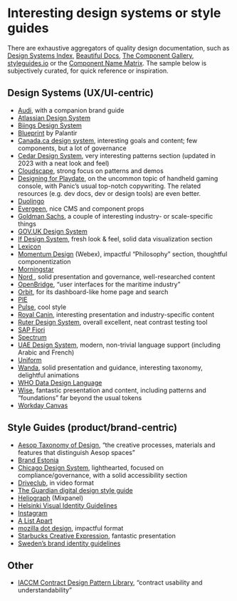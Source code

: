 # Interesting design systems or style guides

<!--BREAK-->

There are exhaustive aggregators of quality design documentation, such as [Design Systems Index](https://rubenferreiraduarte.notion.site/4d6689eec17a46bc84ecfedbd7c85220?v=0260afd5987042bf809d8229d6f7e34b), [Beautiful Docs](https://github.com/PharkMillups/beautiful-docs), [The Component Gallery](https://component.gallery/), [styleguides.io](http://styleguides.io/) or the [Component Name Matrix](https://open-ui.org/research/component-matrix/). The sample below is subjectively curated, for quick reference or inspiration.

<!-- [Designing Inspired Style Guides](https://speakerdeck.com/malarkey/designing-inspired-style-guides) -->

## Design Systems (UX/UI-centric)

- [Audi](http://www.audi.com/ci/en/guides/user-interface/introduction.html), with a companion brand guide
- [Atlassian Design System](https://atlassian.design/)
- [Biings Design System](https://biings.design/#/)
- [Blueprint](http://blueprintjs.com/) by Palantir
- [Canada.ca design system](https://www.canada.ca/en/government/about/design-system.html), interesting goals and content; few components, but a lot of governance
- [Cedar Design System](https://cedar.rei.com/), very interesting patterns section (updated in 2023 with a neat look and feel)
- [Cloudscape](https://cloudscape.design/), strong focus on patterns and demos
- [Designing for Playdate](https://sdk.play.date/1.13.7/Designing%20for%20Playdate.html), on the uncommon topic of handheld gaming console, with Panic’s usual top-notch copywriting. The related resources (e.g. dev docs, dev or design tools) are even better.
- [Duolingo](https://www.duolingo.com/design/)
- [Evergeen](https://evergreen.segment.com/), nice CMS and component props
- [Goldman Sachs](https://design.gs.com/home), a couple of interesting industry- or scale-specific things
- [GOV.UK Design System](https://design-system.service.gov.uk/)
- [If Design System](https://design.if.eu/), fresh look & feel, solid data visualization section
- [Lexicon](https://lexicondesign.io/)
- [Momentum Design](https://momentum.design/) (Webex), impactful “Philosophy” section, thoughtful componentization
- [Morningstar](http://designsystem.morningstar.com/)
- [Nord ](https://nordhealth.design/), solid presentation and governance, well-researched content
- [OpenBridge](https://openbridge-ds.webflow.io), “user interfaces for the maritime industry”
- [Orbit](https://orbit.kiwi/), for its dashboard-like home page and search
- [PIE](https://pie.design/)
- [Pulse](https://pulse.heartbeat.ua/), cool style
- [Royal Canin](http://developer.royalcanin.com/), interesting presentation and industry-specific content
- [Ruter Design System](https://components.ruter.as/), overall excellent, neat contrast testing tool
- [SAP Fiori](http://experience.sap.com/fiori-guidelines/)
- [Spectrum](https://spectrum.adobe.com/)
- [UAE Design System](https://designsystem.gov.ae/), modern, non-trivial language support (including Arabic and French)
- [Uniform](http://uniform.hudl.com/)
- [Wanda](https://design.wonderflow.ai/), solid presentation and guidance, interesting taxonomy, delightful animations
- [WHO Data Design Language](https://apps.who.int/gho/data/design-language/index.html)
- [Wise](https://wise.design/), fantastic presentation and content, including patterns and “foundations” far beyond the usual tokens
- [Workday Canvas](https://design.workday.com/)

## Style Guides (product/brand-centric)

- [Aesop Taxonomy of Design](http://taxonomyofdesign.com/#!/), “the creative processes, materials and features that distinguish Aesop spaces”
- [Brand Estonia](https://brand.estonia.ee/?lang=en)
- [Chicago Design System](https://design.chicago.gov/), lighthearted, focused on compliance/governance, with a solid accessibility section
- [Driveclub](https://www.youtube.com/watch?v=IKaiXA4Xx74), in video format
- [The Guardian digital design style guide](https://design.theguardian.com/)
- [Heliograph](https://brand.mixpanel.com/) (Mixpanel)
- [Helsinki Visual Identity Guidelines](https://brand.hel.fi/en/)
- [Instagram](https://about.instagram.com/brand/)
- [A List Apart](http://alistapart.com/about/style-guide)
- [mozilla dot design](https://mozilla.design/), impactful format
- [Starbucks Creative Expression](https://creative.starbucks.com/), fantastic presentation
- [Sweden’s brand identity guidelines](https://identity.sweden.se/en)

## Other

- [IACCM Contract Design Pattern Library](https://contract-design.iaccm.com/), “contract usability and understandability”
